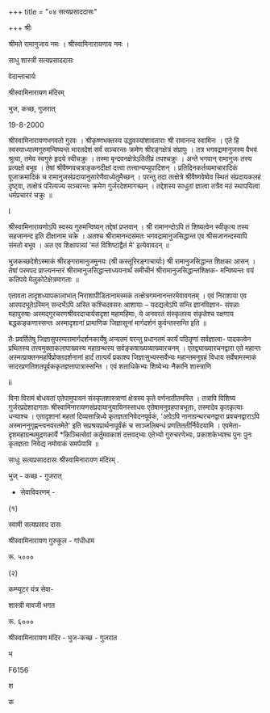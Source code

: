 +++
title = "०४ सत्यप्रसाददासः"

+++
श्रीः 

श्रीमते रामानुजाय नमः । श्रीस्वामिनारायणाय नमः । 

साधु शास्त्री सत्यप्रसाददासः 

वेदान्ताचार्यः 

श्रीस्वामिनारायण मंदिरम् 

भुज, कच्छ, गुजरात् 

19-8-2000 





श्रीस्वामिनारायणभगवतो गुरवः । श्रीकृष्णभक्तस्य उद्धवस्यांशावताराः श्री रामानन्द स्वामिनः । एते हि स्वस्याध्यात्मगुरुमन्विष्यन्त भारतदेशं सर्वं सञ्चरन्तः क्रमेण श्रीरङ्गक्षेत्रं संप्रापुः । तत्र भगवद्रामानुजस्य वैभवं श्रुत्वा, तमेव स्वगुरुं हृदये स्वीचक्रुः । तस्मा बृन्दवनक्षेत्रेऽतितीव्रं तपश्चक्रुः । अन्ते भगवान् रामानुजः तस्य प्रत्यक्षो बभूव । तेषां श्रीवैष्णवचत्राङ्कनदीक्षां दत्त्वा तत्त्वान्यप्युपादिशन् । प्रतिदिनकर्तव्यमाचारादिकं पूजाक्रमादिकं च रामानुजसंप्रदायानुसारेणैवाध्येतुमैच्छन् । परन्तु तदा तत्क्षेत्रे श्रीवैष्णवेष्वेव स्थितं संप्रदायकलहं दृष्ट्वा, तत्क्षेत्रं परित्यज्य सञ्चरन्तः क्रमेण गुर्जरदेशमागच्छन् । तद्देशस्य साधुतां ज्ञात्वा तत्रैव मठं स्थापयित्वा धर्मप्रचाररं चक्रुः ॥ 

I 

श्रीस्वामिनारायणोऽपि स्वस्य गुरुमन्विष्यन् तद्देषां प्रप्तवान् । श्री रामानन्दोऽपि तं शिष्यत्वेन स्वीकृत्य तस्य सहजानन्द इति दीक्षानाम चक्रे । अतश्च श्रीरामानन्दसंमतः भगवद्रामानुजसिद्धान्त एव श्रीसजानन्दस्यापि संमतो बभूव । अत एव शिक्षापत्र्यां 'मतं विशिष्टाद्वैतं मे' इत्येवावदन् ॥ 

भुजकच्छदेशेऽस्माकं श्रीरङ्गरामानुजमुनयः (श्री कस्तूरिरङ्गाचार्याः) श्री रामानुजसिद्धान्त शिक्षका आसन् । तेषां परमपद प्राप्त्यनन्तरं श्रीरामानुजसिद्धान्ताध्ययनार्थं समीचीनं श्रीरामानुजसिद्धान्तशिक्षक- मन्विष्यन्तः वयं कतिपये मेलुकोटेक्षेत्रमागताः ॥ 



एतावता तादृशध्यापकालाभात् निराशापीडितानामस्मकं तत्क्षेत्रगमनानन्तरमेवावगतम् । एवं निराशाया एव आस्पदभूतेऽस्मिन् सन्दर्भेऽपि अस्ति कश्चिदवसरः आशायाः – यदद्यत्वेऽपि सन्ति ज्ञानविज्ञान- संपन्नाः महापुरुषाः अस्मद्गुरचरणश्रीवरदाचार्यसदृशा महामहिमाः, ये अनवरतं संस्कृतस्य संकृतेश्च रक्षणाय बद्धकङ्कणास्सन्तः अस्मादृशानां प्रामाणिक जिज्ञासूनां मार्गदर्शनं कुर्वन्तस्सन्ति इति ॥ 

तैः प्रवर्तितेषु जिज्ञासुपरम्परामार्गदर्शनकार्येषु अन्यतमं परन्तु प्रधानतमं कार्यं पठितॄणां सर्वज्ञात्वा- पादकत्वेन प्रथितस्य तत्त्वमुक्ताकलापाख्यस्य महाग्रन्थस्य सर्वङ्कषाख्यव्याख्यारचनम् । एतद्व्याख्यारचनद्वारा एते महान्तः अस्मत्प्राक्तनमहर्षिप्रोक्तदर्शनानां हार्दं तात्पर्यं प्रकाश्य जिज्ञासुभ्यस्सर्वेभ्यः महान्तमनुग्रहं विधाय सर्वेषामस्माकं सादरप्रणतिशतपूर्वककृतज्ञतापात्रास्सन्ति । एवं शताधिकेभ्यः शिष्येभ्यः नैकानि शास्त्राणि 

ii 

विना विरामं बोधयतां एतेपामुपायनं संस्कृतशास्त्राणां क्षेत्रस्य कृते वर्णनातीतमस्ति । तत्रापि विशिष्य गुर्जरप्रदेशादागताः श्रीस्वामिनारायणसंप्रदायानुयायिनस्साधवः एतेषामनुग्रहपात्रभूताः, तस्मादेव कृतकृत्याः धन्याश्च । एतादृशानां महतां दिव्यसान्निध्ये कृतज्ञतानिवेदनपूर्वकं, 'अग्रेऽपि नानाग्रन्थरचनद्वारा प्रवचनद्वाराऽपि अस्माननुगृह्णन्त्वनवरतमेते' इति सप्रश्रयप्रार्थनापूर्वंकं च साञ्जलिबन्धं प्रणतिततीर्निवेदयामि । एवमेता- दृशमहाग्रन्थमुद्रणकार्ये *किञ्चित्सेवां कर्तुमवकाशं दत्तवद्भ्यः एतेभ्यो गुरुचरणेभ्यः, प्रकाशकेभ्यश्च पुनः पुनः कृतज्ञताः निवेद्य नमोवाकं समर्पयामि ॥ 

साधुः सत्यप्रसाददासः श्रीस्वामिनारायण मंदिरम् . 

भुज् - कच्छ - गुजरात् 

* सेवाविवरणम् - 

(१) 

स्वामी सत्यप्रसाद दासः 

श्रीस्वामिनारायण गुरुकुल - गांधीधाम 

रू. ५००० 

(२) 

कम्प्यूटर यंत्र सेवा- 

शास्त्री मावजी भगत 

रू. ६००० 

श्रीस्वामिनारायण मंदिर - भुज-कच्छ - गुजरात 

भ 

F6156 

श 

क 